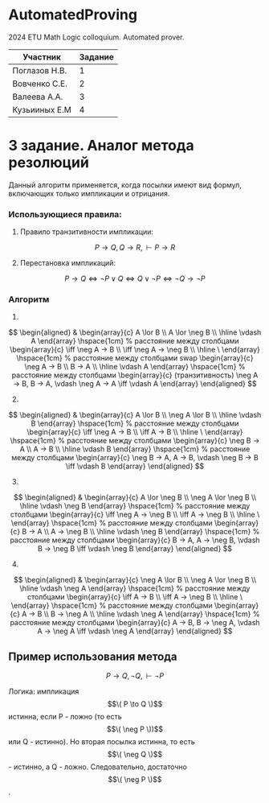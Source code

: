 # AutomatedProving
2024 ETU Math Logic colloquium.  Automated prover.

| Участник      | Задание |
|---------------|---------|
| Поглазов Н.В. |    1    |
| Вовченко С.Е. |    2    |
| Валеева А.А.  |    3    |
| Кузьииных Е.М |    4    |


# 3 задание. Аналог метода резолюций
Данный алгоритм применяется, когда посылки имеют вид формул, включающих только импликации и отрицания.

### Использующиеся правила:
1. Правило транзитивности импликации:
   
$$P → Q, Q → R, ⊢ P → R$$  

2. Перестановка импликаций:  

$$ P → Q \iff \neg P ∨ Q \iff Q ∨ \neg P \iff \neg Q → \neg P $$

### Алгоритм

1.
$$
\begin{aligned}
    & \begin{array}{c}
        A \lor B \\
        A \lor \neg B \\
        \hline
        \vdash A
    \end{array}
    \hspace{1cm} % расстояние между столбцами
    \begin{array}{c}
       \iff \neg A → B \\
       \iff \neg A → \neg B \\
       \hline
       \
     \end{array}
     \hspace{1cm} % расстояние между столбцами
     swap 
    \begin{array}{c}
        \neg A → B \\
        B → A \\
        \hline
        \vdash A
    \end{array}
    \hspace{1cm} % расстояние между столбцами
        \begin{array}{c}
         (транзитивность)
        \neg A → B, B → A, \vdash \neg A → A \iff \vdash A
    \end{array}
\end{aligned}
$$


2.
$$
\begin{aligned}
    & \begin{array}{c}
        A \lor B \\
        \neg A \lor B \\
        \hline
        \vdash B
    \end{array}
    \hspace{1cm} % расстояние между столбцами
    \begin{array}{c}
       \iff \neg A → B \\
       \iff A → B \\
       \hline
       \
     \end{array}
     \hspace{1cm} % расстояние между столбцами
     \begin{array}{c}
        \neg B → A \\
        A → B \\
        \hline
        \vdash B
    \end{array}
    \hspace{1cm} % расстояние между столбцами
        \begin{array}{c}
        \neg B → A, A → B, \vdash \neg B → B \iff \vdash B
    \end{array}
\end{aligned}
$$

3.
$$
\begin{aligned}
    & \begin{array}{c}
        A \lor \neg B \\
        \neg A \lor \neg B \\
        \hline
        \vdash \neg B
    \end{array}
    \hspace{1cm} % расстояние между столбцами
    \begin{array}{c}
       \iff \neg A → \neg B \\
       \iff A → \neg B \\
       \hline
       \
     \end{array}
     \hspace{1cm} % расстояние между столбцами
     \begin{array}{c}
        B → A \\
        A → \neg B \\
        \hline
        \vdash \neg B
    \end{array}
    \hspace{1cm} % расстояние между столбцами
        \begin{array}{c}
        B → A, A → \neg B, \vdash B → \neg B \iff \vdash  \neg B
    \end{array}
\end{aligned}
$$

4.
$$
\begin{aligned}
    & \begin{array}{c}
        \neg A \lor B \\
        \neg A \lor \neg B \\
        \hline
        \vdash \neg A
    \end{array}
    \hspace{1cm} % расстояние между столбцами
    \begin{array}{c}
       \iff A → B \\
       \iff A → \neg B \\
       \hline
       \
     \end{array}
     \hspace{1cm} % расстояние между столбцами
     \begin{array}{c}
        A → B \\
        B → \neg A \\
        \hline
        \vdash \neg A
    \end{array}
    \hspace{1cm} % расстояние между столбцами
        \begin{array}{c}
        A → B, B → \neg A, \vdash A → \neg A \iff \vdash  \neg A
    \end{array}
\end{aligned}
$$

## Пример использования метода
$$ P → Q, \neg Q, \vdash \neg P  $$

Логика: 
импликация $$\( P \to Q \)$$ истинна, если P - ложно (то есть $$\( \neg P \))$$ или Q - истинно). 
Но вторая посылка истинна, то есть $$\( \neg Q \)$$  - истинно, а Q - ложно. 
Следовательно, достаточно $$\( \neg P \)$$.
